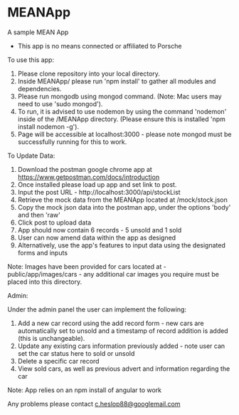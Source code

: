 # MEANApp
A sample MEAN App

* This app is no means connected or affiliated to Porsche

To use this app:

1. Please clone repository into your local directory.
2. Inside MEANApp/ please run 'npm install' to gather all modules and dependencies.
3. Please run mongodb using mongod command. (Note: Mac users may need to use 'sudo mongod').
4. To run, it is advised to use nodemon by using the command 'nodemon' inside of the /MEANApp directory. (Please ensure this is installed 'npm install nodemon -g').
5. Page will be accessible at localhost:3000 - please note mongod must be successfully running for this to work.

To Update Data:

1. Download the postman google chrome app at https://www.getpostman.com/docs/introduction
2. Once installed please load up app and set link to post.
3. Input the post URL - http://localhost:3000/api/stockList
4. Retrieve the mock data from the MEANApp located at /mock/stock.json
5. Copy the mock json data into the postman app, under the options 'body' and then 'raw'
6. Click post to upload data
7. App should now contain 6 records - 5 unsold and 1 sold
8. User can now amend data within the app as designed
9. Alternatively, use the app's features to input data using the designated forms and inputs

Note: Images have been provided for cars located at - public/app/images/cars - any additional car images you require must be placed into this directory.

Admin:

Under the admin panel the user can implement the following:

1. Add a new car record using the add record form - new cars are automatically set to unsold and a timestamp of record addition is added (this is unchangeable).
2. Update any existing cars information previously added - note user can set the car status here to sold or unsold
3. Delete a specific car record
4. View sold cars, as well as previous advert and information regarding the car

Note: App relies on an npm install of angular to work

Any problems please contact c.heslop88@googlemail.com

